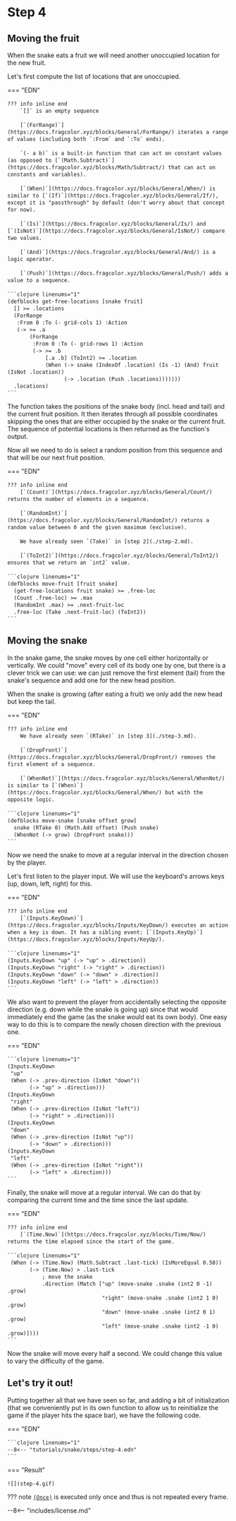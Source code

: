 # Step 4

## Moving the fruit

When the snake eats a fruit we will need another unoccupied location for the new fruit.

Let's first compute the list of locations that are unoccupied.

=== "EDN"

    ??? info inline end
        `[]` is an empty sequence

        [`(ForRange)`](https://docs.fragcolor.xyz/blocks/General/ForRange/) iterates a range of values (including both `:From` and `:To` ends).

        `(- a b)` is a built-in function that can act on constant values (as opposed to [`(Math.Subtract)`](https://docs.fragcolor.xyz/blocks/Math/Subtract/) that can act on constants and variables).

        [`(When)`](https://docs.fragcolor.xyz/blocks/General/When/) is similar to [`(If)`](https://docs.fragcolor.xyz/blocks/General/If/), except it is "passthrough" by default (don't worry about that concept for now).

        [`(Is)`](https://docs.fragcolor.xyz/blocks/General/Is/) and [`(IsNot)`](https://docs.fragcolor.xyz/blocks/General/IsNot/) compare two values.

        [`(And)`](https://docs.fragcolor.xyz/blocks/General/And/) is a logic operator.

        [`(Push)`](https://docs.fragcolor.xyz/blocks/General/Push/) adds a value to a sequence.

    ```clojure linenums="1"
    (defblocks get-free-locations [snake fruit]
      [] >= .locations
      (ForRange
       :From 0 :To (- grid-cols 1) :Action
       (-> >= .a
           (ForRange
            :From 0 :To (- grid-rows 1) :Action
            (-> >= .b
                [.a .b] (ToInt2) >= .location
                (When (-> snake (IndexOf .location) (Is -1) (And) fruit (IsNot .location))
                      (-> .location (Push .locations)))))))
      .locations)
    ```

The function takes the positions of the snake body (incl. head and tail) and the current fruit position. It then iterates through all possible coordinates skipping the ones that are either occupied by the snake or the current fruit. The sequence of potential locations is then returned as the function's output.

Now all we need to do is select a random position from this sequence and that will be our next fruit position.

=== "EDN"

    ??? info inline end
        [`(Count)`](https://docs.fragcolor.xyz/blocks/General/Count/) returns the number of elements in a sequence.

        [`(RandomInt)`](https://docs.fragcolor.xyz/blocks/General/RandomInt/) returns a random value between 0 and the given maximum (exclusive).

        We have already seen `(Take)` in [step 2](./step-2.md).

        [`(ToInt2)`](https://docs.fragcolor.xyz/blocks/General/ToInt2/) ensures that we return an `int2` value.

    ```clojure linenums="1"
    (defblocks move-fruit [fruit snake]
      (get-free-locations fruit snake) >= .free-loc
      (Count .free-loc) >= .max
      (RandomInt .max) >= .next-fruit-loc
      .free-loc (Take .next-fruit-loc) (ToInt2))
    ```

## Moving the snake

In the snake game, the snake moves by one cell either horizontally or vertically. We could "move" every cell of its body one by one, but there is a clever trick we can use: we can just remove the first element (tail) from the snake's sequence and add one for the new head position.

When the snake is growing (after eating a fruit) we only add the new head but keep the tail.

=== "EDN"

    ??? info inline end
        We have already seen `(RTake)` in [step 3](./step-3.md).

        [`(DropFront)`](https://docs.fragcolor.xyz/blocks/General/DropFront/) removes the first element of a sequence.

        [`(WhenNot)`](https://docs.fragcolor.xyz/blocks/General/WhenNot/) is similar to [`(When)`](https://docs.fragcolor.xyz/blocks/General/When/) but with the opposite logic.

    ```clojure linenums="1"
    (defblocks move-snake [snake offset grow]
      snake (RTake 0) (Math.Add offset) (Push snake)
      (WhenNot (-> grow) (DropFront snake)))
    ```

Now we need the snake to move at a regular interval in the direction chosen by the player.

Let's first listen to the player input. We will use the keyboard's arrows keys (up, down, left, right) for this.

=== "EDN"

    ??? info inline end
        [`(Inputs.KeyDown)`](https://docs.fragcolor.xyz/blocks/Inputs/KeyDown/) executes an action when a key is down. It has a sibling event: [`(Inputs.KeyUp)`](https://docs.fragcolor.xyz/blocks/Inputs/KeyUp/).

    ```clojure linenums="1"
    (Inputs.KeyDown "up" (-> "up" > .direction))
    (Inputs.KeyDown "right" (-> "right" > .direction))
    (Inputs.KeyDown "down" (-> "down" > .direction))
    (Inputs.KeyDown "left" (-> "left" > .direction))
    ```

We also want to prevent the player from accidentally selecting the opposite direction (e.g. down while the snake is going up) since that would immediately end the game (as the snake would eat its own body). One easy way to do this is to compare the newly chosen direction with the previous one.

=== "EDN"

    ```clojure linenums="1"
    (Inputs.KeyDown
     "up"
     (When (-> .prev-direction (IsNot "down"))
           (-> "up" > .direction)))
    (Inputs.KeyDown
     "right"
     (When (-> .prev-direction (IsNot "left"))
           (-> "right" > .direction)))
    (Inputs.KeyDown
     "down"
     (When (-> .prev-direction (IsNot "up"))
           (-> "down" > .direction)))
    (Inputs.KeyDown
     "left"
     (When (-> .prev-direction (IsNot "right"))
           (-> "left" > .direction)))
    ```

Finally, the snake will move at a regular interval. We can do that by comparing the current time and the time since the last update.

=== "EDN"

    ??? info inline end
        [`(Time.Now)`](https://docs.fragcolor.xyz/blocks/Time/Now/) returns the time elapsed since the start of the game.

    ```clojure linenums="1"
     (When (-> (Time.Now) (Math.Subtract .last-tick) (IsMoreEqual 0.50))
           (-> (Time.Now) > .last-tick
               ; move the snake
               .direction (Match ["up" (move-snake .snake (int2 0 -1) .grow)
                                  "right" (move-snake .snake (int2 1 0) .grow)
                                  "down" (move-snake .snake (int2 0 1) .grow)
                                  "left" (move-snake .snake (int2 -1 0) .grow)])))
    ```

Now the snake will move every half a second. We could change this value to vary the difficulty of the game.

## Let's try it out!

Putting together all that we have seen so far, and adding a bit of initialization (that we conveniently put in its own function to allow us to reinitialize the game if the player hits the space bar), we have the following code.

=== "EDN"

    ```clojure linenums="1"
    --8<-- "tutorials/snake/steps/step-4.edn"
    ```

=== "Result"

    ![](step-4.gif)

??? note
    [`(Once)`](https://docs.fragcolor.xyz/blocks/General/Once/) is executed only once and thus is not repeated every frame.

--8<-- "includes/license.md"
